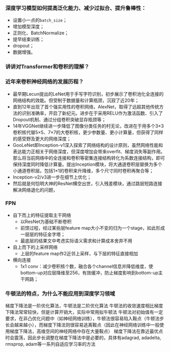 ### 深度学习模型如何提高泛化能力、减少过拟合、提升鲁棒性：

- 设置小一点的`batch_size`；
- 增加模型深度；
- 正则化、BatchNormalize；
- 提早结束训练；
- dropout；
- 数据增强。



### 讲讲对Transformer和卷积的理解？



### 近年来卷积神经网络的发展历程？

- 最早期Lecun提出的LeNet用于手写字符识别，初步展示了卷积池化全连接的网络结构的效能。但受制于数据量和计算瓶颈，沉寂了近20年；
- 直到12年出现了首个强实用性的卷积网络，AlexNet，取得了远超其他传统方法的识别准确率，开启了新纪元。进步在于采用RELU作为激活函数、引入了Dropout机制、通过分组卷积突破显存瓶颈等；
- 14年VGGNet继续进一步降低了图像分类任务的村无论，改进在于用多个3×3卷积核代替5×5、7×7的大卷积核，更少参数量、更小计算量，但获得了同样的感受野及更大的网络深度；
- GooLeNet即Inception-v1深入探索了网络结构的设计原则，虽然网络性能和表达能力正相关于网络深度，但深度增加会带来overfit、梯度消失等副作用。那么将当前网络中的全连接和卷积等密集连接结构转化为系数连接结构，即可保持深度同时降低计算量。提出Inception模块，将大通道卷积层替换为多个小通道卷积层。包括1×1的卷积来升降维，多个尺寸同时卷积再聚合等；
- Inception-v2/v3进一步在细节上优化；
- 然后就是何恺明大神的ResNet横空出世，引入残差模块，通过跳层短路连接解决网络退化的问题，

### FPN

- 自下而上的特征提取主干网络
  - 以ResNet为基础不断卷积
  - 前馈过程，经过某些层feature map大小不变的归为一个stage，如此形成一层层的特征金字塔；
  - 最底层的结果文中考虑实际语义需求和计算成本舍弃不用
- 自上而下的上采样网络
  - 上层的feature map作2近邻上采样，与下层的特征直接相加
- 横向连接
  - 1x1 conv：减少卷积核个数，融合各个channel信息并降低维度，使bottom-up对应层降维至256，有效缓冲，防止梯度影响到bottom-up主干网路；

### 牛顿法的特点，为什么不能应用到深度学习领域

梯度下降法是一阶优化算法，牛顿法是二阶优化算法
牛顿法的收敛速度相比梯度下降法常常较快，但是计算开销大，实际中常用拟牛顿法
牛顿法对初始值有一定要求，在非凸优化问题中（如神经网络训练），牛顿法很容易陷入鞍点（牛顿法步长会越来越小），而梯度下降法则很容易逃离鞍点（因此在神经网络训练中一般使用梯度下降法，高维空间的神经网络中存在大量鞍点）
梯度下降法在靠近最优点时会震荡，因此步长调整在梯度下降法中是必要的，具体有adagrad, adadelta, rmsprop, adam等一系列自适应学习率的方法